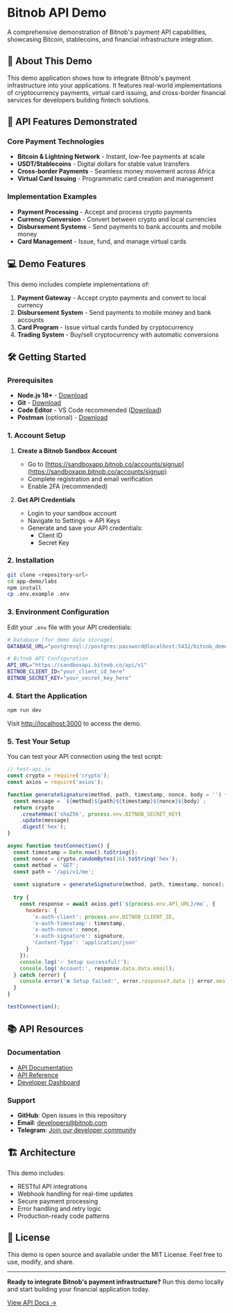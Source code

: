 # Bitnob API Demo

A comprehensive demonstration of Bitnob's payment API capabilities, showcasing Bitcoin, stablecoins, and financial infrastructure integration.

## 🚀 About This Demo

This demo application shows how to integrate Bitnob's payment infrastructure into your applications. It features real-world implementations of cryptocurrency payments, virtual card issuing, and cross-border financial services for developers building fintech solutions.

## 🎯 API Features Demonstrated

### Core Payment Technologies
- **Bitcoin & Lightning Network** - Instant, low-fee payments at scale
- **USDT/Stablecoins** - Digital dollars for stable value transfers
- **Cross-border Payments** - Seamless money movement across Africa
- **Virtual Card Issuing** - Programmatic card creation and management

### Implementation Examples
- **Payment Processing** - Accept and process crypto payments
- **Currency Conversion** - Convert between crypto and local currencies
- **Disbursement Systems** - Send payments to bank accounts and mobile money
- **Card Management** - Issue, fund, and manage virtual cards

## 💻 Demo Features

This demo includes complete implementations of:

1. **Payment Gateway** - Accept crypto payments and convert to local currency
2. **Disbursement System** - Send payments to mobile money and bank accounts
3. **Card Program** - Issue virtual cards funded by cryptocurrency
4. **Trading System** - Buy/sell cryptocurrency with automatic conversions

## 🛠️ Getting Started

### Prerequisites
- **Node.js 18+** - [Download](https://nodejs.org/)
- **Git** - [Download](https://git-scm.com/downloads) 
- **Code Editor** - VS Code recommended ([Download](https://code.visualstudio.com/))
- **Postman** (optional) - [Download](https://www.postman.com/downloads/)

### 1. Account Setup

1. **Create a Bitnob Sandbox Account**
   - Go to [https://sandboxapp.bitnob.co/accounts/signup](https://sandboxapp.bitnob.co/accounts/signup)
   - Complete registration and email verification
   - Enable 2FA (recommended)

2. **Get API Credentials**
   - Login to your sandbox account
   - Navigate to Settings → API Keys
   - Generate and save your API credentials:
     - Client ID
     - Secret Key

### 2. Installation

```bash
git clone <repository-url>
cd app-demo/labs
npm install
cp .env.example .env
```

### 3. Environment Configuration

Edit your `.env` file with your API credentials:

```bash
# Database (for demo data storage)
DATABASE_URL="postgresql://postgres:password@localhost:5432/bitnob_demo"

# Bitnob API Configuration
API_URL="https://sandboxapi.bitnob.co/api/v1"
BITNOB_CLIENT_ID="your_client_id_here"
BITNOB_SECRET_KEY="your_secret_key_here"
```

### 4. Start the Application

```bash
npm run dev
```

Visit [http://localhost:3000](http://localhost:3000) to access the demo.

### 5. Test Your Setup

You can test your API connection using the test script:

```javascript
// test-api.js
const crypto = require('crypto');
const axios = require('axios');

function generateSignature(method, path, timestamp, nonce, body = '') {
  const message = `${method}${path}${timestamp}${nonce}${body}`;
  return crypto
    .createHmac('sha256', process.env.BITNOB_SECRET_KEY)
    .update(message)
    .digest('hex');
}

async function testConnection() {
  const timestamp = Date.now().toString();
  const nonce = crypto.randomBytes(16).toString('hex');
  const method = 'GET';
  const path = '/api/v1/me';
  
  const signature = generateSignature(method, path, timestamp, nonce);
  
  try {
    const response = await axios.get(`${process.env.API_URL}/me`, {
      headers: {
        'x-auth-client': process.env.BITNOB_CLIENT_ID,
        'x-auth-timestamp': timestamp,
        'x-auth-nonce': nonce,
        'x-auth-signature': signature,
        'Content-Type': 'application/json'
      }
    });
    console.log('✅ Setup successful!');
    console.log('Account:', response.data.data.email);
  } catch (error) {
    console.error('❌ Setup failed:', error.response?.data || error.message);
  }
}

testConnection();
```

## 📚 API Resources

### Documentation
- [API Documentation](https://www.bitnob.dev/docs/genesis/overview)
- [API Reference](https://www.bitnob.dev/api-reference/authentication)
- [Developer Dashboard](https://sandboxapp.bitnob.co)

### Support
- **GitHub**: Open issues in this repository
- **Email**: developers@bitnob.com
- **Telegram**: [Join our developer community](https://t.me/+QZEsH1DBhC04YjE0)

## 🏗️ Architecture

This demo includes:
- RESTful API integrations
- Webhook handling for real-time updates
- Secure payment processing
- Error handling and retry logic
- Production-ready code patterns

## 📄 License

This demo is open source and available under the MIT License. Feel free to use, modify, and share.

---

**Ready to integrate Bitnob's payment infrastructure?** Run this demo locally and start building your financial application today.

[View API Docs →](https://www.bitnob.dev/docs/genesis/overview)